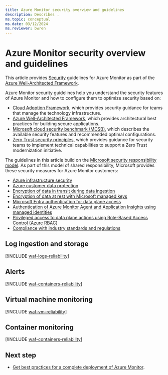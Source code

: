 ```yaml
---
title: Azure Monitor security overview and guidelines
description: Describes .
ms.topic: conceptual
ms.date: 03/12/2024
ms.reviewer: bwren
---
```


# Azure Monitor security overview and guidelines 

This article provides [Security](/azure/architecture/framework/security/) guidelines for Azure Monitor as part of the [Azure Well-Architected Framework](/azure/architecture/framework/). 

Azure Monitor security guidelines help you understand the security features of Azure Monitor and how to configure them to optimize security based on: 

- [Cloud Adoption Framework](/azure/cloud-adoption-framework/secure/overview), which provides security guidance for teams that manage the technology infrastructure.
- [Azure Well-Architected Framework](/azure/architecture/framework/), which provides architectural best practices for building secure applications.
- [Microsoft cloud security benchmark (MCSB)](/security/benchmark/azure/overview), which describes the available security features and recommended optimal configurations. 
- [Zero Trust security principles](/security/zero-trust/zero-trust-overview), which provides guidance for security teams to implement technical capabilities to support a Zero Trust modernization initiative.

The guidelines in this article build on the [Microsoft security responsibility model](/azure/security/fundamentals/shared-responsibility). As part of this model of shared responsibility, Microsoft provides these security measures for Azure Monitor customers:

- [Azure infrastructure security](/azure/security/fundamentals/infrastructure)
- [Azure customer data protection](/azure/security/fundamentals/protection-customer-data)
- [Encryption of data in transit during data ingestion](/azure/security/fundamentals/double-encryption#data-in-transit)
- [Encryption of data at rest with Microsoft managed keys](/azure/security/fundamentals/encryption-atrest#encryption-at-rest-in-microsoft-cloud-services)
- [Microsoft Entra authentication for data plane access](/azure/azure-monitor/app/azure-ad-authentication)
- [Authentication of Azure Monitor Agent and Application Insights using managed identities](/entra/identity/managed-identities-azure-resources/overview)
- [Privileged access to data plane actions using Role-Based Access Control (Azure RBAC)](/azure/role-based-access-control/overview)
- [Compliance with industry standards and regulations](/azure/compliance/offerings)


## Log ingestion and storage

[!INCLUDE [waf-logs-reliability](includes/waf-logs-security.md)]

## Alerts

[!INCLUDE [waf-containers-reliability](includes/waf-alerts-security.md)]

## Virtual machine monitoring

[!INCLUDE [waf-vm-reliability](includes/waf-vm-security.md)]

## Container monitoring

[!INCLUDE [waf-containers-reliability](includes/waf-containers-security.md)]

## Next step

- [Get best practices for a complete deployment of Azure Monitor](best-practices.md).

